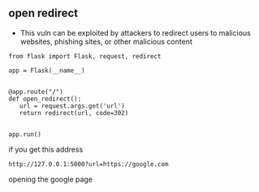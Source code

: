 ## open redirect
 
 
 - This vuln can be exploited by attackers to redirect users to malicious websites, phishing sites, or other malicious content
  
 
 ```
from flask import Flask, request, redirect

app = Flask(__name__)


@app.route("/")
def open_redirect():
    url = request.args.get('url')
    return redirect(url, code=302)


app.run()

 ```
 
 if you get this address
 ```
 http://127.0.0.1:5000?url=https://google.com
 ```
  opening the google page
